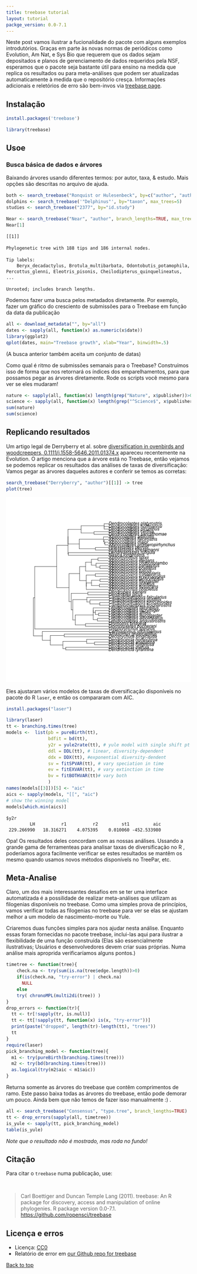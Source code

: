 ```yaml
---
title: treebase tutorial
layout: tutorial
packge_version: 0.0-7.1
---
```




Neste post vamos ilustrar a fucionalidade do pacote com alguns exemplos introdutórios. Graças em parte às novas normas de periódicos como Evolution, Am Nat, e Sys Bio que requerem que os dados sejam depositados e
planos de gerenciamento de dados requeridos pela NSF, esperamos que o pacote seja bastante útil para ensino na medida que replica os resultados ou para meta-análises que podem ser atualizadas automaticamente à medida que o repositório cresça. Informações adicionais e reletórios de erro são bem-invos via [treebase page](http://ropensci.org/packages/treebase.html#support).


<section id="installation">

## Instalação



```r
install.packages('treebase')
```


```r
library(treebase)
```

<section id="usage">

## Usoe

Busca básica de dados e árvores
==========

Baixando árvores usando diferentes termos: por autor, taxa, & estudo. Mais opções são descritas no arquivo de ajuda.


```r
both <- search_treebase("Ronquist or Hulesenbeck", by=c("author", "author"))
dolphins <- search_treebase('"Delphinus"', by="taxon", max_trees=5)
studies <- search_treebase("2377", by="id.study")
```


```r
Near <- search_treebase("Near", "author", branch_lengths=TRUE, max_trees=3)
Near[1]
```

```
[[1]]

Phylogenetic tree with 188 tips and 186 internal nodes.

Tip labels:
	Beryx_decadactylus, Brotula_multibarbata, Odontobutis_potamophila, Percottus_glenni, Eleotris_pisonis, Cheilodipterus_quinquelineatus, ...

Unrooted; includes branch lengths.
```

Podemos fazer uma busca pelos metadados diretamente. Por exemplo, fazer um gráfico do cresciento de submissões para o Treebase em função da data da publicação


```r
all <- download_metadata("", by="all")
dates <- sapply(all, function(x) as.numeric(x$date))
library(ggplot2)
qplot(dates, main="Treebase growth", xlab="Year", binwidth=.5)
```

(A busca anterior também aceita um conjunto de datas)

Como qual é ritmo de submissões semanais para o Treebase? Construímos isso de forma que nos retornará os índices dos emparelhamentos, para que possamos pegar as árvores diretamente. Rode os scripts você mesmo para ver se eles mudaram!


```r
nature <- sapply(all, function(x) length(grep("Nature", x$publisher))>0)
science <- sapply(all, function(x) length(grep("^Science$", x$publisher))>0)
sum(nature)
sum(science)
```

Replicando resultados
-------------------

Um artigo legal de Derryberry et al. sobre [diversification in ovenbirds and woodcreepers, 0.1111/j.1558-5646.2011.01374.x](http://www.museum.lsu.edu/brumfield/pubs/furnphylogeny2011.pdf) apareceu recentemente na Evolution. O artigo menciona que a árvore está no Treebase, então vejamos se podemos replicar os resultados das análises de taxas de diversificação: Vamos pegar as árvores daqueles autores e conferir se temos as corretas:


```r
search_treebase("Derryberry", "author")[[1]] -> tree
plot(tree)
```

![plot of chunk unnamed-chunk-3](../assets/tutorial-images/treebase/unnamed-chunk-3-1.png) 

Eles ajustaram vários modelos de taxas de diversificação disponíveis no pacote do R `laser`, e então os compararam com AIC.


```r
install.packages("laser")
```


```r
library(laser)
tt <- branching.times(tree)
models <-  list(pb = pureBirth(tt),
                bdfit = bd(tt),
                y2r = yule2rate(tt), # yule model with single shift pt
                ddl = DDL(tt), # linear, diversity-dependent
                ddx = DDX(tt), #exponential diversity-dendent
                sv = fitSPVAR(tt), # vary speciation in time
                ev = fitEXVAR(tt), # vary extinction in time
                bv = fitBOTHVAR(tt)# vary both
                )
names(models[[3]])[5] <- "aic"
aics <- sapply(models, "[[", "aic")
# show the winning model
models[which.min(aics)]
```

```
$y2r
         LH          r1          r2         st1         aic 
 229.266990   18.316271    4.075395    0.010060 -452.533980 
```

Opa! Os resultados deles concordam com as nossas análises. Ussando a grande gama de ferramenteas para analisar taxas de diversificação no R , poderíamos agora facilmente verificar se estes resultados se mantêm os mesmo quando usamos novos métodos disponívels no TreePar, etc.

Meta-Analise
-------------

Claro, um dos mais interessantes desafios em se ter uma interface automatizada é a possilidade de realizar meta-análises que utilizam as filogenias disponíveis no treebase. Como uma simples prova de princípios, vamos verificar todas as filogenias no treebase para ver se elas se ajustam melhor a um modelo de nascimento-morte ou Yule.

Criaremos duas funções simples para nos ajudar nesta análise. Enquanto essas foram fornecidas no pacote treebase, inclui-las aqui para ilustrar a flexibilidade de uma função construída (Elas são essencialmente ilustrativas; Usuários e desenvolvedores devem criar suas próprias. Numa análise mais aproprida verificaríamos alguns pontos.)


```r
timetree <- function(tree){
    check.na <- try(sum(is.na(tree$edge.length))>0)
    if(is(check.na, "try-error") | check.na)
      NULL
    else
    try( chronoMPL(multi2di(tree)) )
}
drop_errors <- function(tr){
  tt <- tr[!sapply(tr, is.null)]
  tt <- tt[!sapply(tt, function(x) is(x, "try-error"))]
  print(paste("dropped", length(tr)-length(tt), "trees"))
  tt
}
require(laser)
pick_branching_model <- function(tree){
  m1 <- try(pureBirth(branching.times(tree)))
  m2 <- try(bd(branching.times(tree)))
  as.logical(try(m2$aic < m1$aic))
}
```

Returna somente as árvores do treebase que contêm comprimentos de ramo. Este passo baixa todas as árvores do treebase, então pode demorar um pouco. Ainda bem que não temos de fazer isso manualmente :) .


```r
all <- search_treebase("Consensus", "type.tree", branch_lengths=TRUE)
tt <- drop_errors(sapply(all, timetree))
is_yule <- sapply(tt, pick_branching_model)
table(is_yule)
```

_Note que o resultado não é mostrado, mas roda no fundo!_

<section id="citing">

## Citação

Para citar o `treebase` numa publicação, use:

<br>

> Carl Boettiger and Duncan Temple Lang (2011). treebase: An R package for discovery, access and manipulation of online phylogenies. R package version 0.0-7.1. https://github.com/ropensci/treebase

<section id="license_bugs">

## Licença e erros

* Licença: [CC0](http://creativecommons.org/choose/zero/)
* Relatório de error em [our Github repo for treebase](https://github.com/ropensci/treebase/issues?state=open)

[Back to top](#top)
